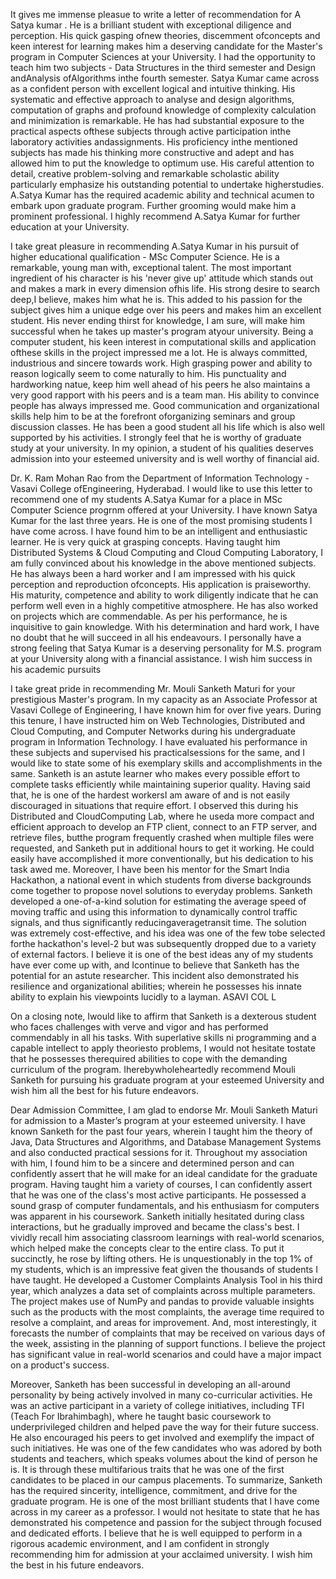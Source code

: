 
It gives me immense pleasue to write a letter of recommendation for A Satya kumar . He is a brilliant student with exceptional diligence and perception. His quick gasping ofnew theories, discemment ofconcepts and keen interest for learning makes him a deserving candidate for the Master's program in Computer Sciences at your University.
I had the opportunity to teach him two subjects - Data Structures in the third semester and Design andAnalysis ofAlgorithms inthe fourth semester. Satya Kumar came across as a confident person with excellent logical and intuitive thinking. His systematic and effective approach to analyse and design algorithms, computation of graphs and profound knowledge of complexity calculation and minimization is remarkable. He has had substantial exposure to the practical aspects ofthese subjects through active participation inthe laboratory activities andassignments. His proficiency inthe mentioned subjects has made his thinking more constructive and adept and has allowed him to put the knowledge to optimum use. His careful attention to detail, creative problem-solving and remarkable scholastic ability particularly emphasize his outstanding potential to undertake higherstudies.
A.Satya Kumar has the required academic ability and technical acumen to embark upon graduate program. Further grooming would make him a prominent professional.
I highly recommend A.Satya Kumar for further education at your University.



I take great pleasure in recommending A.Satya Kumar in his pursuit of higher educational qualification - MSc Computer Science.
He is a remarkable, young man with, exceptional talent. The most important ingredient of his character is his 'never give up' attitude which stands out and makes a mark in every dimension ofhis life. His strong desire to search deep,I believe, makes him what he is. This added to his passion for the subject gives him a unique edge over his peers and makes him an excellent student. His never ending thirst for knowledge, I am sure, will make him successful when he takes up master's program atyour university. Being a computer student, his keen interest in computational skills and application ofthese skills in the project impressed me a lot. He is always committed, industrious and sincere towards work.
High grasping power and ability to reason logically seem to come naturally to him. His punctuality and hardworking natue, keep him well ahead of his peers he also maintains a very good rapport with his peers and is a team man. His ability to convince people has always impressed me. Good communication and organizational skills help him to be at the forefront oforganizing seminars and group discussion classes. He has been a good student all his life which is also well supported by his activities.
I strongly feel that he is worthy of graduate study at your university. In my opinion, a student of his qualities deserves admission into your esteemed university and is well worthy of financial aid.



 Dr. K. Ram Mohan Rao from the Department of Information Technology - Vasavi College ofEngineering, Hyderabad. I would like to use this letter to recommend one of my students A.Satya Kumar for a place in MSc Computer Science progrnm offered at your University. I have known Satya Kumar for the last three years. He is one of the most promising students I have come across. I have found him to be an intelligent and enthusiastic learner. He is very quick at grasping concepts. Having taught him Distributed Systems & Cloud Computing and Cloud Computing Laboratory, I am fully convinced about his knowledge in the above mentioned subjects.
He has always been a hard worker and I am impressed with his quick perception and reproduction ofconcepts. His application is praiseworthy. His maturity, competence and ability to work diligently indicate that he can perform well even in a highly competitive atmosphere. He has also worked on projects which are commendable.
As per his performance, he is inquisitive to gain knowledge. With his determination and hard work, I have no doubt that he will succeed in all his endeavours. I personally have a strong feeling that Satya Kumar is a deserving personality for M.S. program at your University along with a financial assistance.
I wish him success in his academic pursuits





I take great pride in recommending Mr. Mouli Sanketh Maturi for your prestigious Master's program. In my capacity as an Associate Professor at Vasavi College of Engineering, I have known him for over five years. During this tenure, I have instructed him on Web Technologies, Distributed and Cloud Computing, and Computer Networks during his undergraduate program in Information Technology. I have evaluated his performance in these subjects and supervised his practicalsessions for the same, and I would like to state some of his exemplary skills and accomplishments in the same.
Sanketh is an astute learner who makes every possible effort to complete tasks efficiently while maintaining superior quality. Having said that, he is one of the hardest workersI am aware of and is not easily discouraged in situations that require effort. I observed this during his Distributed and CloudComputing Lab, where he useda more compact and efficient approach to develop an FTP client, connect to an FTP server, and retrieve files, butthe program frequently crashed when multiple files were requested, and Sanketh put in additional hours to get it working. He could easily have accomplished it more conventionally, but his dedication to his task awed me.
Moreover, I have been his mentor for the Smart India Hackathon, a national event in which students from diverse backgrounds come together to propose novel solutions to everyday problems. Sanketh developed a one-of-a-kind solution for estimating the average speed of moving traffic and using this information to dynamically control traffic signals, and thus significantly reducingaveragetransit time. The solution was extremely cost-effective, and his idea was one of the few tobe selected forthe hackathon's level-2 but was subsequently dropped due to a variety of external factors. I believe it is one of the best ideas any of my students have ever come up with, and Icontinue to believe that Sanketh has the potential for an astute researcher. This incident also demonstrated his resilience and organizational abilities; wherein he possesses his innate ability to explain
his viewpoints lucidly to a layman.
ASAVI COL L

 On a closing note, Iwould like to affirm that Sanketh is a dexterous student who faces challenges with verve and vigor and has performed commendably in all his tasks. With
superlative skills ni programming and a capable intellect to apply theoriesto problems, I would not hesitate tostate that he possesses therequired abilities to cope with the demanding curriculum of the program. Iherebywholeheartedly recommend Mouli Sanketh for pursuing his graduate program at your esteemed University and wish him all the best for his future endeavors.








Dear Admission Committee,
I am glad to endorse Mr. Mouli Sanketh Maturi for admission to a Master’s program at your esteemed university. I have known Sanketh for the past four years, wherein I taught him the theory of Java, Data Structures and Algorithms, and Database Management Systems and also conducted practical sessions for it. Throughout my association with him, I found him to be a sincere and determined person and can confidently assert that he will make for an ideal candidate for the graduate program.
Having taught him a variety of courses, I can confidently assert that he was one of the class's most active participants. He possessed a sound grasp of computer fundamentals, and his enthusiasm for computers was apparent in his coursework. Sanketh initially hesitated during class interactions, but he gradually improved and became the class's best. I vividly recall him associating classroom learnings with real-world scenarios, which helped make the concepts clear to the entire class. To put it succinctly, he rose by lifting others. He is unquestionably in the top 1% of my students, which is an impressive feat given the thousands of students I have taught.
He developed a Customer Complaints Analysis Tool in his third year, which analyzes a data set of complaints across multiple parameters. The project makes use of NumPy and pandas to provide valuable insights such as the products with the most complaints, the average time required to resolve a complaint, and areas for improvement. And, most interestingly, it forecasts the number of complaints that may be received on various days of the week, assisting in the planning of support functions. I believe the project has significant value in real-world scenarios and could have a major impact on a product's success.
    
   Moreover, Sanketh has been successful in developing an all-around personality by being actively involved in many co-curricular activities. He was an active participant in a variety of college initiatives, including TFI (Teach For Ibrahimbagh), where he taught basic coursework to underprivileged children and helped pave the way for their future success. He also encouraged his peers to get involved and exemplify the impact of such initiatives. He was one of the few candidates who was adored by both students and teachers, which speaks volumes about the kind of person he is. It is through these multifarious traits that he was one of the first candidates to be placed in our campus placements.
To summarize, Sanketh has the required sincerity, intelligence, commitment, and drive for the graduate program. He is one of the most brilliant students that I have come across in my career as a professor. I would not hesitate to state that he has demonstrated his competence and passion for the subject through focused and dedicated efforts. I believe that he is well equipped to perform in a rigorous academic environment, and I am confident in strongly recommending him for admission at your acclaimed university. I wish him the best in his future endeavors.